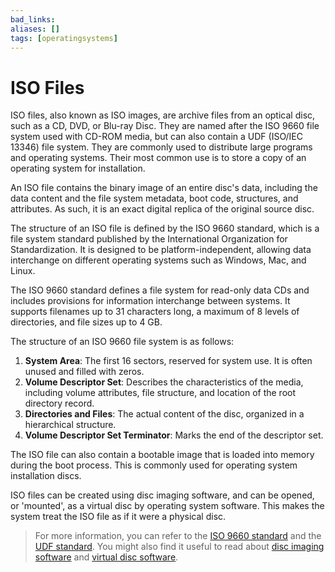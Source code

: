 ```yaml
---
bad_links: 
aliases: []
tags: [operatingsystems]
---
```

# ISO Files

ISO files, also known as ISO images, are archive files from an optical disc, such as a CD, DVD, or Blu-ray Disc. They are named after the ISO 9660 file system used with CD-ROM media, but can also contain a UDF (ISO/IEC 13346) file system. They are commonly used to distribute large programs and operating systems. Their most common use is to store a copy of an operating system for installation.

An ISO file contains the binary image of an entire disc's data, including the data content and the file system metadata, boot code, structures, and attributes. As such, it is an exact digital replica of the original source disc. 

The structure of an ISO file is defined by the ISO 9660 standard, which is a file system standard published by the International Organization for Standardization. It is designed to be platform-independent, allowing data interchange on different operating systems such as Windows, Mac, and Linux. 

The ISO 9660 standard defines a file system for read-only data CDs and includes provisions for information interchange between systems. It supports filenames up to 31 characters long, a maximum of 8 levels of directories, and file sizes up to 4 GB. 

The structure of an ISO 9660 file system is as follows:

1. **System Area**: The first 16 sectors, reserved for system use. It is often unused and filled with zeros.
2. **Volume Descriptor Set**: Describes the characteristics of the media, including volume attributes, file structure, and location of the root directory record.
3. **Directories and Files**: The actual content of the disc, organized in a hierarchical structure.
4. **Volume Descriptor Set Terminator**: Marks the end of the descriptor set.

The ISO file can also contain a bootable image that is loaded into memory during the boot process. This is commonly used for operating system installation discs.

ISO files can be created using disc imaging software, and can be opened, or 'mounted', as a virtual disc by operating system software. This makes the system treat the ISO file as if it were a physical disc.

> For more information, you can refer to the [ISO 9660 standard](https://www.google.com/search?q=ISO+9660+standard) and the [UDF standard](https://www.google.com/search?q=UDF+standard). You might also find it useful to read about [disc imaging software](https://www.google.com/search?q=disc+imaging+software) and [virtual disc software](https://www.google.com/search?q=virtual+disc+software).